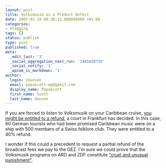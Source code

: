```yaml
---
layout: post
title: Volksmusik as a Product Defect
date: 2007-02-10 08:30:13.000000000 +01:00
categories:
- blogging
tags: []
status: publish
type: post
published: true
meta:
  _edit_last: '3'
  _social_aggregation_next_run: '1401628735'
  _social_notify: '1'
  _wpcom_is_markdown: '1'
author:
  login: shanson
  email: papascott-wp@gmail.com
  display_name: PapaScott
  first_name: Scott
  last_name: Hanson
---
```

<p>If you are forced to listen to Volksmusik on your Caribbean cruise, <a href="http://www.margaret-marks.com/Transblawg/archives/002255.html">you might be entitled to a refund</a>, a court in Frankfurt has decided. In this case, 60 German tourists who had been promised Caribbean music were on a ship with 500 members of a Swiss folklore club. They were entitled to a 40% refund.</p>
<p>I wonder if this could a precedent to request a partial refund of the broadcast fees we pay to the GEZ. I'm sure we could prove that the Volksmusik programs on ARD and ZDF constitute <a href="http://en.wikipedia.org/wiki/Cruel_and_unusual_punishment">"cruel and unusual punishment"</a>.</p>
